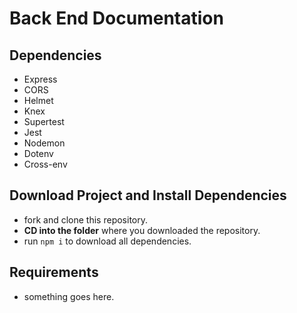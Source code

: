 # Back End Documentation

## Dependencies

- Express
- CORS
- Helmet
- Knex
- Supertest
- Jest
- Nodemon
- Dotenv
- Cross-env

## Download Project and Install Dependencies

- fork and clone this repository.
- **CD into the folder** where you downloaded the repository.
- run `npm i` to download all dependencies.

## Requirements

- something goes here.
